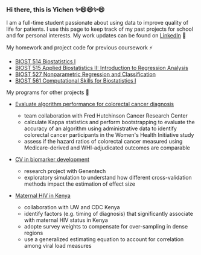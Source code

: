 ### Hi there, this is Yichen ✨😄😄✨😄

I am a full-time student passionate about using data to improve quality of life for patients. I use this page to keep track of my past projects for school and for personal interests. My work updates can be found on <a href="https://www.linkedin.com/in/yichenlu0416/">LinkedIn</a> 💼

My homework and project code for previous coursework ⚡
- [BIOST 514 Biostatistics I](https://github.com/yichenlu47/applied_biostatistics)
- [BIOST 515 Applied Biostatistics II: Introduction to Regression Analysis](https://github.com/yichenlu47/applied_biostatistics_regression_analysis)
- [BIOST 527 Nonparametric Regression and Classification](https://github.com/yichenlu47/nonparametric_regression_classification)
- [BIOST 561 Computational Skills for Biostatistics I](https://github.com/yichenlu47/computational_skills_biostatistics)


My programs for other projects 🌱
- [Evaluate algorithm performance for colorectal cancer diagnosis](https://github.com/yichenlu47/uw_capstone_project)
  - team collaboration with Fred Hutchinson Cancer Research Center
  - calculate Kappa statistics and perform bootstrapping to evaluate the accuracy of an algorithm using administrative data to identify colorectal cancer participants in the Women's Health Initiative study
  - assess if the hazard ratios of colorectal cancer measured using Medicare-derived and WHI-adjudicated outcomes are comparable
  
- [CV in biomarker development](https://github.com/yichenlu47/simulation-2020)
  -  research project with Genentech
  -  exploratory simulation to understand how different cross-validation methods impact the estimation of effect size
  
- [Maternal HIV in Kenya](https://github.com/yichenlu47/hiv_kenya)
  - collaboration with UW and CDC Kenya 
  - identify factors (e.g. timing of diagnosis) that significantly associate with maternal HIV status in Kenya
  - adopte survey weights to compensate for over-sampling in dense regions
  - use a generalized estimating equation to account for correlation among viral load measures


<!--
**yichenlu47/yichenlu47** is a ✨ _special_ ✨ repository because its `README.md` (this file) appears on your GitHub profile.

Here are some ideas to get you started:

- 🔭 I’m currently working on ...
- 🌱 I’m currently learning ...
- 👯 I’m looking to collaborate on ...
- 🤔 I’m looking for help with ...
- 💬 Ask me about ...
- 📫 How to reach me: ...
- 😄 Pronouns: ...
- ⚡ Fun fact: ...
-->
